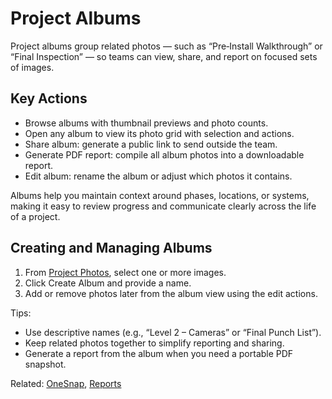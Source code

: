 # Project Albums

Project albums group related photos — such as “Pre‑Install Walkthrough” or “Final Inspection” — so teams can view, share, and report on focused sets of images.

## Key Actions

- Browse albums with thumbnail previews and photo counts.
- Open any album to view its photo grid with selection and actions.
- Share album: generate a public link to send outside the team.
- Generate PDF report: compile all album photos into a downloadable report.
- Edit album: rename the album or adjust which photos it contains.

Albums help you maintain context around phases, locations, or systems, making it easy to review progress and communicate clearly across the life of a project.

## Creating and Managing Albums

1. From [Project Photos](project-photos.md), select one or more images.
2. Click Create Album and provide a name.
3. Add or remove photos later from the album view using the edit actions.

Tips:

- Use descriptive names (e.g., “Level 2 – Cameras” or “Final Punch List”).
- Keep related photos together to simplify reporting and sharing.
- Generate a report from the album when you need a portable PDF snapshot.

Related: [OneSnap](../media/onesnap.md), [Reports](reports.md)
